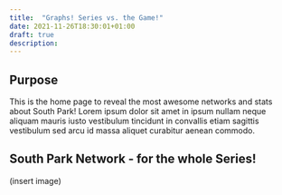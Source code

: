 ```yaml
---
title:  "Graphs! Series vs. the Game!"
date: 2021-11-26T18:30:01+01:00
draft: true
description: 
---
```

Purpose
---
This is the home page to reveal the most awesome networks and stats about South Park!
Lorem ipsum dolor sit amet in ipsum nullam neque aliquam mauris iusto vestibulum tincidunt in convallis etiam sagittis vestibulum sed arcu id massa aliquet curabitur aenean commodo.

South Park Network - for the whole Series!
---
(insert image)
